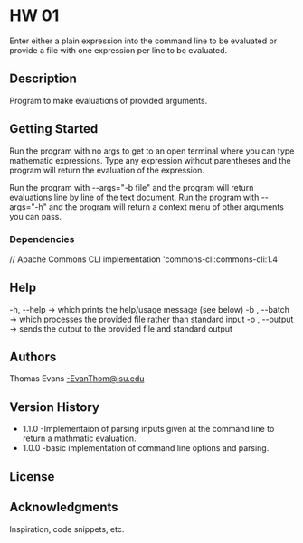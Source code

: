 # HW 01

Enter either a plain expression into the command line to be evaluated or provide a file with one expression per line to be evaluated.

## Description
Program to make evaluations of provided arguments.

## Getting Started
Run the program with no args to get to an open terminal where you can type mathematic expressions.
Type any expression without parentheses and the program will return the evaluation of the expression.

Run the program with --args="-b file" and the program will return evaluations line by line of the text document.
Run the program with --args="-h" and the program will return a context menu of other arguments you can pass.

### Dependencies

 // Apache Commons CLI
 implementation 'commons-cli:commons-cli:1.4'

## Help

-h, --help -> which prints the help/usage message (see below)
-b <file>, --batch <file> -> which processes the provided file rather than standard input
-o <file>, --output <file> -> sends the output to the provided file and standard output

## Authors

Thomas Evans
-EvanThom@isu.edu

## Version History

* 1.1.0
-Implementaion of parsing inputs given at the command line to return a mathmatic evaluation.
* 1.0.0 
-basic implementation of command line options and parsing.

## License

## Acknowledgments

Inspiration, code snippets, etc.

